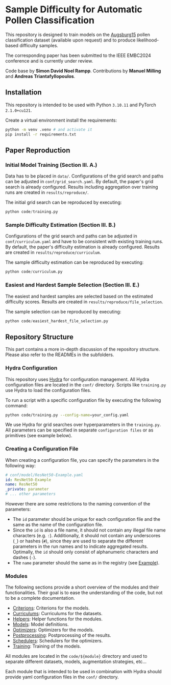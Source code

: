 # Sample Difficulty for Automatic Pollen Classification

This repository is designed to train models on the [Augsburg15](https://www.sciencedirect.com/science/article/pii/S0048969721040043) pollen classification dataset (available upon request) and to produce likelihood-based difficulty samples.

The corresponding paper has been submitted to the IEEE EMBC2024 conference and is currently under review.

Code base by **Simon David Noel Rampp**. Contributions by **Manuel Milling** and **Andreas Triantafyllopoulos**.

## Installation

This repository is intended to be used with Python `3.10.11` and PyTorch `2.1.0+cu121`.

Create a virtual environment install the requirements:

```bash
python -m venv .venv # and activate it
pip install -r requirements.txt
```

## Paper Reproduction

### Initial Model Training (Section III. A.)

Data has to be placed in `data/`. Configurations of the grid search and paths can be adjusted in `conf/grid_search.yaml`. By default, the paper's grid search is already configured. Results including aggregation over training runs are created in `results/reproduce/`.

The initial grid search can be reproduced by executing:

```python
python code/training.py
```

### Sample Difficulty Estimation (Section III. B.)

Configurations of the grid search and paths can be adjusted in `conf/curriculum.yaml` and have to be consistent with existing training runs. By default, the paper's difficulty estimation is already configured. Results are created in `results/reproduce/curriculum`.

The sample difficulty estimation can be reproduced by executing:

```python
python code/curriculum.py
```

### Easiest and Hardest Sample Selection (Section III. E.)

The easiest and hardest samples are selected based on the estimated difficulty scores. Results are created in `results/reproduce/file_selection`.

The sample selection can be reproduced by executing:

```python
python code/easiest_hardest_file_selection.py
```

## Repository Structure

This part contains a more in-depth discussion of the repository structure. Please also refer to the READMEs in the subfolders.

### Hydra Configuration

This repository uses [Hydra](https://hydra.cc/) for configuration management.
All Hydra configuration files are located in the `conf/` directory.
Scripts like `training.py` use Hydra to load the configuration files.

To run a script with a specific configuration file by executing the following command:

```bash
python code/training.py --config-name=your_config.yaml
```

We use Hydra for grid searches over hyperparameters in the `training.py`.
All parameters can be specified in separate `configuration files` or as primitives (see example below).

### Creating a Configuration File

When creating a configuration file, you can specify the parameters in the following way:

```yaml
# conf/model/ResNet50-Example.yaml
id: ResNet50-Example
name: ResNet50
_private: parameter
# ... other parameters
```

However there are some restrictions to the naming convention of the parameters:

- The `id` parameter should be unique for each configuration file and the same as the name of the configuration file.
- Since the `id` is also a file name, it should not contain any illegal file name characters (e.g. `:`). Additionally, it should not contain any underscores (`_`) or hashes (`#`), since they are used to separate the different parameters in the run names and to indicate aggregated results. Optimally, the `id` should only consist of alphanumeric characters and dashes (`-`).
- The `name` parameter should the same as in the registry (see [Example](#example)).

### Modules

The following sections provide a short overview of the modules and their functionalities.
Their goal is to ease the understanding of the code, but not to be a complete documentation.

- [Criterions](./code/criterions/README.md): Criterions for the models.
- [Curriculums](./code/curriculums/README.md): Curriculums for the datasets.
- [Helpers](./code/helpers/README.md): Helper functions for the modules.
- [Models](./code/models/README.md): Model definitions.
- [Optimizers](./code/optimizers/README.md): Optimizers for the models.
- [Postprocessing](./code/postprocessing/README.md): Postprocessing of the results.
- [Schedulers](./code/schedulers/README.md): Schedulers for the optimizers.
- [Training](./code/training/README.md): Training of the models.

All modules are located in the `code/${module}` directory and used to separate different datasets, models, augmentation strategies, etc...

Each module that is intended to be used in combination with Hydra should provide yaml configuration files in the `conf/` directory.
